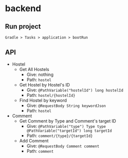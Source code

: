 # backend

## Run project

```
Gradle > Tasks > application > bootRun
```

## API

* Hostel
    * Get All Hostels
        * Give: nothing
        * Path: `hostel`
    * Get Hostel by Hostel's ID
        * Give: `@PathVariable("hostelId") long hostelId`
        * Path: `hostel/{hostelId}`
    * Find Hostel by keyword
        * Give: `@RequestBody String keywordJson`
        * Path: `hostel`
* Comment
    * Get Comment by Type and Comment's target ID
        * Give: `@PathVariable("type") Type type @PathVariable("targetId") long targetId`
        * Path: `comment/{type}/{targetId}`
    * Add Comment
        * Give: `@RequestBody Comment comment`
        * Path: `comment`

